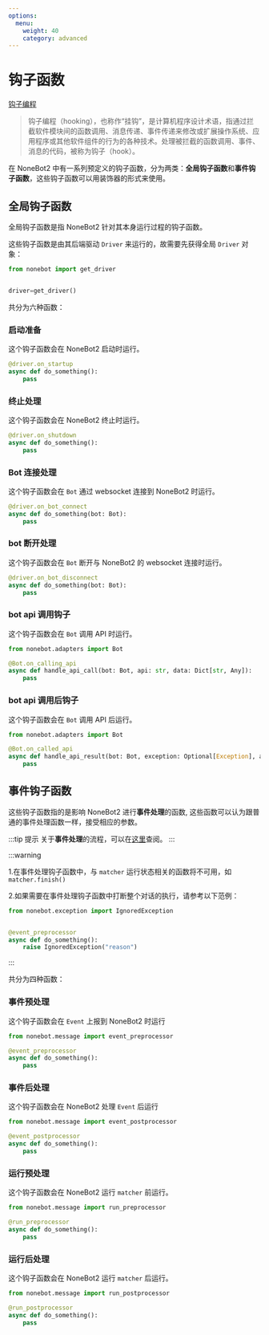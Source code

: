 ```yaml
---
options:
  menu:
    weight: 40
    category: advanced
---
```


# 钩子函数

[钩子编程](https://zh.wikipedia.org/wiki/%E9%92%A9%E5%AD%90%E7%BC%96%E7%A8%8B)

> 钩子编程（hooking），也称作“挂钩”，是计算机程序设计术语，指通过拦截软件模块间的函数调用、消息传递、事件传递来修改或扩展操作系统、应用程序或其他软件组件的行为的各种技术。处理被拦截的函数调用、事件、消息的代码，被称为钩子（hook）。

在 NoneBot2 中有一系列预定义的钩子函数，分为两类：**全局钩子函数**和**事件钩子函数**，这些钩子函数可以用装饰器的形式来使用。

## 全局钩子函数

全局钩子函数是指 NoneBot2 针对其本身运行过程的钩子函数。

这些钩子函数是由其后端驱动 `Driver` 来运行的，故需要先获得全局 `Driver` 对象：

```python
from nonebot import get_driver


driver=get_driver()
```

共分为六种函数：

### 启动准备

这个钩子函数会在 NoneBot2 启动时运行。

```python
@driver.on_startup
async def do_something():
    pass
```

### 终止处理

这个钩子函数会在 NoneBot2 终止时运行。

```python
@driver.on_shutdown
async def do_something():
    pass
```

### Bot 连接处理

这个钩子函数会在 `Bot` 通过 websocket 连接到 NoneBot2 时运行。

```python
@driver.on_bot_connect
async def do_something(bot: Bot):
    pass
```

### bot 断开处理

这个钩子函数会在 `Bot` 断开与 NoneBot2 的 websocket 连接时运行。

```python
@driver.on_bot_disconnect
async def do_something(bot: Bot):
    pass
```

### bot api 调用钩子

这个钩子函数会在 `Bot` 调用 API 时运行。

```python
from nonebot.adapters import Bot

@Bot.on_calling_api
async def handle_api_call(bot: Bot, api: str, data: Dict[str, Any]):
    pass
```

### bot api 调用后钩子

这个钩子函数会在 `Bot` 调用 API 后运行。

```python
from nonebot.adapters import Bot

@Bot.on_called_api
async def handle_api_result(bot: Bot, exception: Optional[Exception], api: str, data: Dict[str, Any], result: Any):
    pass
```

## 事件钩子函数

这些钩子函数指的是影响 NoneBot2 进行**事件处理**的函数, 这些函数可以认为跟普通的事件处理函数一样，接受相应的参数。

:::tip 提示
关于**事件处理**的流程，可以在[这里](./README.md)查阅。
:::

:::warning

1.在事件处理钩子函数中，与 `matcher` 运行状态相关的函数将不可用，如 `matcher.finish()`

2.如果需要在事件处理钩子函数中打断整个对话的执行，请参考以下范例：

```python
from nonebot.exception import IgnoredException


@event_preprocessor
async def do_something():
    raise IgnoredException("reason")
```

:::

共分为四种函数：

### 事件预处理

这个钩子函数会在 `Event` 上报到 NoneBot2 时运行

```python
from nonebot.message import event_preprocessor

@event_preprocessor
async def do_something():
    pass
```

### 事件后处理

这个钩子函数会在 NoneBot2 处理 `Event` 后运行

```python
from nonebot.message import event_postprocessor

@event_postprocessor
async def do_something():
    pass
```

### 运行预处理

这个钩子函数会在 NoneBot2 运行 `matcher` 前运行。

```python
from nonebot.message import run_preprocessor

@run_preprocessor
async def do_something():
    pass
```

### 运行后处理

这个钩子函数会在 NoneBot2 运行 `matcher` 后运行。

```python
from nonebot.message import run_postprocessor

@run_postprocessor
async def do_something():
    pass
```
